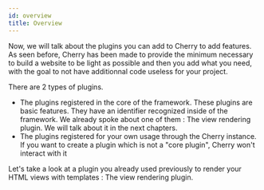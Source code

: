```yaml
---
id: overview
title: Overview
---
```


Now, we will talk about the plugins you can add to Cherry to add features. As seen before, Cherry has been made to provide the minimum necessary to build a website to be light as possible and then you add what you need, with the goal to not have additionnal code useless for your project.

There are 2 types of plugins.
- The plugins registered in the core of the framework. These plugins are basic features. They have an identifier recognized inside of the framework. We already spoke about one of them : The view rendering plugin. We will talk about it in the next chapters.
- The plugins registered for your own usage through the Cherry instance. If you want to create a plugin which is not a "core plugin", Cherry won't interact with it

Let's take a look at a plugin you already used previously to render your HTML views with templates : The view rendering plugin.
